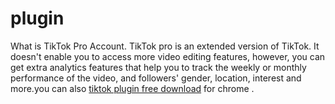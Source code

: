 # plugin
What is TikTok Pro Account. TikTok pro is an extended version of TikTok. It doesn't enable you to access more video editing features, however, you can get extra analytics features that help you to track the weekly or monthly performance of the video, and followers' gender, location, interest and more.you can also [tiktok plugin free download](https://tiktokmodapks.com/tiktok-plugin-apk/) for chrome .
